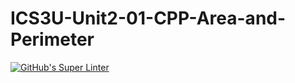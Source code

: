 # ICS3U-Unit2-01-CPP-Area-and-Perimeter

[![GitHub's Super Linter](https://github.com/Dahrio-Francois/ICS3U-Unit2-01-CPP-Area-and-Perimeter/workflows/GitHub's%20Super%20Linter/badge.svg)](https://github.com/Dahrio-Francois/ICS3U-Unit2-01-CPP-Area-and-Perimeter/actions)
